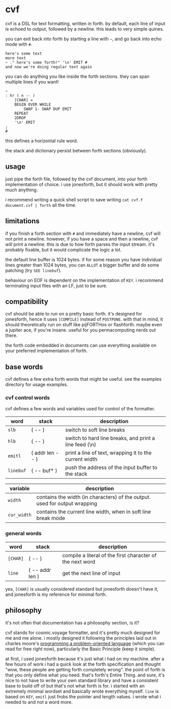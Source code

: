 # cvf

cvf is a DSL for text formatting, written in forth. by default, each line of input is echoed to output, followed by a newline. this leads to very simple quines.

you can exit back into forth by starting a line with `~`, and go back into echo mode with `#`.

```forth
here's some text
more text
~ ." here's some forth!" '\n' EMIT #
and now we're doing regular text again
```

you can do anything you like inside the forth sections. they can span multiple lines if you want!

```forth
~
: hr ( n -- )
    [CHAR] =
    BEGIN OVER WHILE
        SWAP 1- SWAP DUP EMIT
    REPEAT
    2DROP
    '\n' EMIT
;
#
```

this defines a horizontal rule word.

the stack and dictionary persist between forth sections (obviously).

## usage

just pipe the forth file, followed by the cvf document, into your forth implementation of choice. i use jonesforth, but it should work with pretty much anything.

i recommend writing a quick shell script to save writing `cat cvf.f document.cvf | forth` all the time.

## limitations

if you finish a forth section with `#` and immediately have a newline, cvf will not print a newline. however, if you have a space and then a newline, cvf *will* print a newline. this is due to how forth parses the input stream. it's probably fixable, but it would complicate the logic a lot.

the default line buffer is 1024 bytes. if for some reason you have individual lines greater than 1024 bytes, you can `ALLOT` a bigger buffer and do some patching (try `SEE linebuf`).

behaviour on EOF is dependent on the implementation of `KEY`. i recommend terminating input files with an LF, just to be sure.

## compatibility

cvf should be able to run on a pretty basic forth. it's designed for jonesforth, hence it uses `[COMPILE]` instead of `POSTPONE`. with that in mind, it should theoretically run on stuff like pijFORTHos or flashforth. maybe even a jupiter ace, if you're insane. useful for you permacomputing nerds out there.

the forth code embedded in documents can use everything available on your preferred implementation of forth.

## base words

cvf defines a few extra forth words that might be useful. see the examples directory for usage examples.

### cvf control words

cvf defines a few words and variables used for control of the formatter.

| word | stack | description |
| --- | --- | --- |
| `slb` | ( -- ) | switch to soft line breaks |
| `hlb` | ( -- ) | switch to hard line breaks, and print a line feed (\n) |
| `emitl` | ( addr len -- ) | print a line of text, wrapping it to the current width |
| `linebuf` | ( -- buf* ) | push the address of the input buffer to the stack |

| variable | description |
| --- | --- |
| `width` | contains the width (in characters) of the output. used for output wrapping |
| `cur_width` | contains the current line width, when in soft line break mode |

### general words

| word | stack | description |
| --- | --- | --- |
| `[CHAR]` | ( -- ) | compile a literal of the first character of the next word |
| `line` | ( -- addr len ) | get the next line of input |

yes, `[CHAR]` is usually considered standard but jonesforth doesn't have it, and jonesforth is my reference for minimal forth.

## philosophy

it's not often that documentation has a philosophy section, is it?

cvf stands for cosmic.voyage formatter, and it's pretty much designed for me and me alone. i mostly designed it following the principles laid out in charles moore's [programming a problem-oriented language](https://colorforth.github.io/POL.htm) (which you can read for free right now), particularly the Basic Principle (keep it simple).

at first, i used jonesforth because it's just what i had on my machine. after a few hours of work i had a quick look at the forth specification and thought "wow, these people are getting forth completely wrong". the point of forth is that you only define what you need. that's forth's Entire Thing. and sure, it's nice to not have to write your own standard library and have a consistent base to build off of but that's not what forth is for. i started with an extremely minimal wordset and basically wrote everything myself. `line` is based on `KEY`, `emitl` just frobs the pointer and length values. i wrote what i needed to and not a word more.
